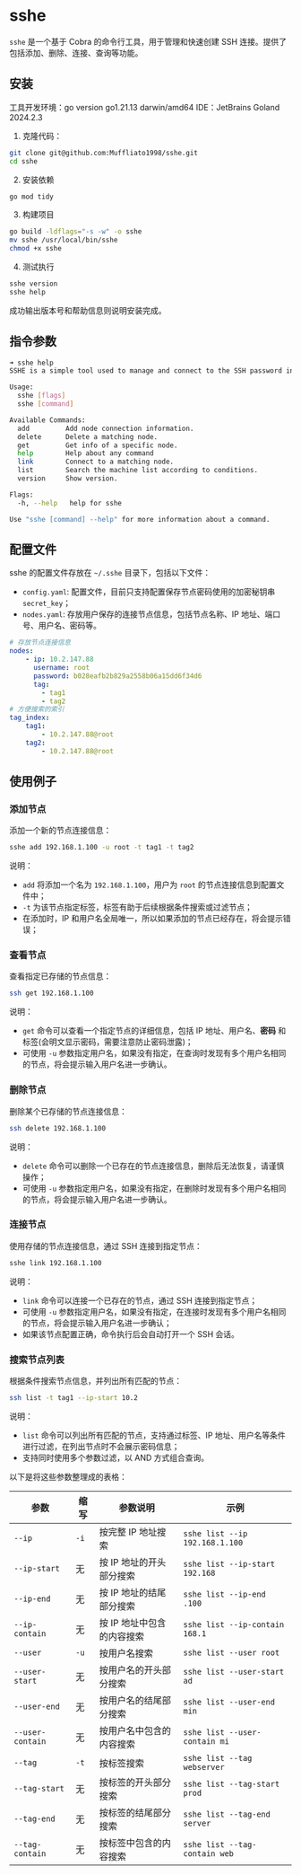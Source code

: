 # sshe

`sshe` 是一个基于 Cobra 的命令行工具，用于管理和快速创建 SSH 连接。提供了包括添加、删除、连接、查询等功能。

## 安装

工具开发环境：go version go1.21.13 darwin/amd64
IDE：JetBrains Goland 2024.2.3

1. 克隆代码：
```bash
git clone git@github.com:Muffliato1998/sshe.git
cd sshe
```

2. 安装依赖
```bash
go mod tidy
```

3. 构建项目
```bash
go build -ldflags="-s -w" -o sshe
mv sshe /usr/local/bin/sshe
chmod +x sshe
```

4. 测试执行
```bash
sshe version
sshe help
```
成功输出版本号和帮助信息则说明安装完成。


## 指令参数
```bash
➜ sshe help   
SSHE is a simple tool used to manage and connect to the SSH password information of remote machines, providing basic functions such as adding, deleting, querying and connecting.

Usage:
  sshe [flags]
  sshe [command]

Available Commands:
  add         Add node connection information.
  delete      Delete a matching node.
  get         Get info of a specific node.
  help        Help about any command
  link        Connect to a matching node.
  list        Search the machine list according to conditions.
  version     Show version.

Flags:
  -h, --help   help for sshe

Use "sshe [command] --help" for more information about a command.
```

## 配置文件

sshe 的配置文件存放在 `~/.sshe` 目录下，包括以下文件：

- `config.yaml`: 配置文件，目前只支持配置保存节点密码使用的加密秘钥串 `secret_key`；
- `nodes.yaml`: 存放用户保存的连接节点信息，包括节点名称、IP 地址、端口号、用户名、密码等。

```yaml
# 存放节点连接信息
nodes:
    - ip: 10.2.147.88
      username: root
      password: b028eafb2b829a2558b06a15dd6f34d6
      tag:
        - tag1
        - tag2
# 方便搜索的索引
tag_index:
    tag1:
        - 10.2.147.88@root
    tag2:
        - 10.2.147.88@root
```

## 使用例子



### 添加节点

添加一个新的节点连接信息：

```bash
sshe add 192.168.1.100 -u root -t tag1 -t tag2
```

说明：
- `add` 将添加一个名为 `192.168.1.100`，用户为 `root` 的节点连接信息到配置文件中；
- `-t` 为该节点指定标签，标签有助于后续根据条件搜索或过滤节点；
- 在添加时，IP 和用户名全局唯一，所以如果添加的节点已经存在，将会提示错误；

### 查看节点

查看指定已存储的节点信息：

```bash
ssh get 192.168.1.100
```

说明：

- `get` 命令可以查看一个指定节点的详细信息，包括 IP 地址、用户名、**密码** 和标签(会明文显示密码，需要注意防止密码泄露)；
- 可使用 `-u` 参数指定用户名，如果没有指定，在查询时发现有多个用户名相同的节点，将会提示输入用户名进一步确认。

### 删除节点

删除某个已存储的节点连接信息：

```bash
ssh delete 192.168.1.100
```

说明：

- `delete` 命令可以删除一个已存在的节点连接信息，删除后无法恢复，请谨慎操作；
- 可使用 `-u` 参数指定用户名，如果没有指定，在删除时发现有多个用户名相同的节点，将会提示输入用户名进一步确认。

### 连接节点

使用存储的节点连接信息，通过 SSH 连接到指定节点：

```bash
sshe link 192.168.1.100
```

说明：

- `link` 命令可以连接一个已存在的节点，通过 SSH 连接到指定节点；
- 可使用 `-u` 参数指定用户名，如果没有指定，在连接时发现有多个用户名相同的节点，将会提示输入用户名进一步确认；
- 如果该节点配置正确，命令执行后会自动打开一个 SSH 会话。

### 搜索节点列表

根据条件搜索节点信息，并列出所有匹配的节点：

```bash
ssh list -t tag1 --ip-start 10.2
```

说明：

- `list` 命令可以列出所有匹配的节点，支持通过标签、IP 地址、用户名等条件进行过滤，在列出节点时不会展示密码信息；
- 支持同时使用多个参数过滤，以 AND 方式组合查询。

以下是将这些参数整理成的表格：

| **参数**           | **缩写** | **参数说明**        | **示例**                         |
|------------------|--------|-----------------|--------------------------------|
| `--ip`           | `-i`   | 按完整 IP 地址搜索     | `sshe list --ip 192.168.1.100` |
| `--ip-start`     | 无      | 按 IP 地址的开头部分搜索  | `sshe list --ip-start 192.168` |
| `--ip-end`       | 无      | 按 IP 地址的结尾部分搜索  | `sshe list --ip-end .100`      |
| `--ip-contain`   | 无      | 按 IP 地址中包含的内容搜索 | `sshe list --ip-contain 168.1` |
| `--user`         | `-u`   | 按用户名搜索          | `sshe list --user root`        |
| `--user-start`   | 无      | 按用户名的开头部分搜索     | `sshe list --user-start ad`    |
| `--user-end`     | 无      | 按用户名的结尾部分搜索     | `sshe list --user-end min`     |
| `--user-contain` | 无      | 按用户名中包含的内容搜索    | `sshe list --user-contain mi`  |
| `--tag`          | `-t`   | 按标签搜索           | `sshe list --tag webserver`    |
| `--tag-start`    | 无      | 按标签的开头部分搜索      | `sshe list --tag-start prod`   |
| `--tag-end`      | 无      | 按标签的结尾部分搜索      | `sshe list --tag-end server`   |
| `--tag-contain`  | 无      | 按标签中包含的内容搜索     | `sshe list --tag-contain web`  |